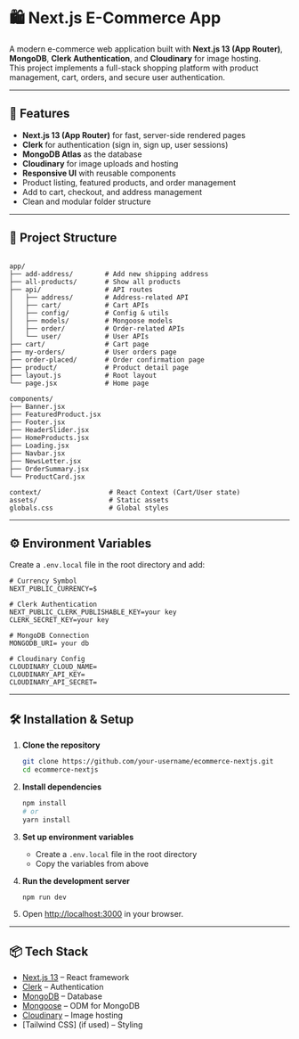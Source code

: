 # 🛍️ Next.js E-Commerce App

A modern e-commerce web application built with **Next.js 13 (App Router)**, **MongoDB**, **Clerk Authentication**, and **Cloudinary** for image hosting.  
This project implements a full-stack shopping platform with product management, cart, orders, and secure user authentication.

---

## 🚀 Features

- **Next.js 13 (App Router)** for fast, server-side rendered pages
- **Clerk** for authentication (sign in, sign up, user sessions)
- **MongoDB Atlas** as the database
- **Cloudinary** for image uploads and hosting
- **Responsive UI** with reusable components
- Product listing, featured products, and order management
- Add to cart, checkout, and address management
- Clean and modular folder structure

---

## 📂 Project Structure

```

app/
├── add-address/        # Add new shipping address
├── all-products/       # Show all products
├── api/                # API routes
│   ├── address/        # Address-related API
│   ├── cart/           # Cart APIs
│   ├── config/         # Config & utils
│   ├── models/         # Mongoose models
│   ├── order/          # Order-related APIs
│   └── user/           # User APIs
├── cart/               # Cart page
├── my-orders/          # User orders page
├── order-placed/       # Order confirmation page
├── product/            # Product detail page
├── layout.js           # Root layout
└── page.jsx            # Home page

components/
├── Banner.jsx
├── FeaturedProduct.jsx
├── Footer.jsx
├── HeaderSlider.jsx
├── HomeProducts.jsx
├── Loading.jsx
├── Navbar.jsx
├── NewsLetter.jsx
├── OrderSummary.jsx
└── ProductCard.jsx

context/                 # React Context (Cart/User state)
assets/                  # Static assets
globals.css              # Global styles

````

---

## ⚙️ Environment Variables

Create a `.env.local` file in the root directory and add:

```env
# Currency Symbol
NEXT_PUBLIC_CURRENCY=$

# Clerk Authentication
NEXT_PUBLIC_CLERK_PUBLISHABLE_KEY=your key
CLERK_SECRET_KEY=your key

# MongoDB Connection
MONGODB_URI= your db

# Cloudinary Config
CLOUDINARY_CLOUD_NAME=
CLOUDINARY_API_KEY=
CLOUDINARY_API_SECRET=
````

---

## 🛠️ Installation & Setup

1. **Clone the repository**

   ```bash
   git clone https://github.com/your-username/ecommerce-nextjs.git
   cd ecommerce-nextjs
   ```

2. **Install dependencies**

   ```bash
   npm install
   # or
   yarn install
   ```

3. **Set up environment variables**

   * Create a `.env.local` file in the root directory
   * Copy the variables from above

4. **Run the development server**

   ```bash
   npm run dev
   ```

5. Open [http://localhost:3000](http://localhost:3000) in your browser.

---

## 📦 Tech Stack

* [Next.js 13](https://nextjs.org/) – React framework
* [Clerk](https://clerk.com/) – Authentication
* [MongoDB](https://www.mongodb.com/) – Database
* [Mongoose](https://mongoosejs.com/) – ODM for MongoDB
* [Cloudinary](https://cloudinary.com/) – Image hosting
* \[Tailwind CSS] (if used) – Styling


